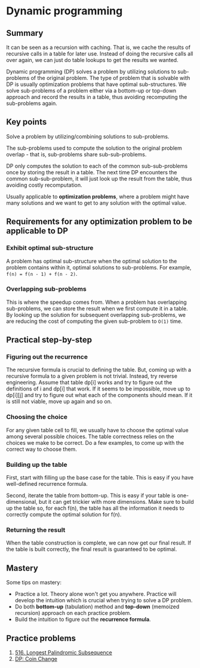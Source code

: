 # Dynamic programming
## Summary
It can be seen as a recursion with caching. That is, we cache the results of recursive calls in a
table for later use. Instead of doing the recursive calls all over again, we can just do table
lookups to get the results we wanted.

Dynamic programming (DP) solves a problem by utilizing solutions to sub-problems of the original
problem. The type of problem that is solvable with DP is usually optimization problems that have
optimal sub-structures. We solve sub-problems of a problem either via a bottom-up or top-down
approach and record the results in a table, thus avoiding recomputing the sub-problems again.

## Key points
Solve a problem by utilizing/combining solutions to sub-problems.

The sub-problems used to compute the solution to the original problem overlap - that is,
sub-problems share sub-sub-problems.

DP only computes the solution to each of the common sub-sub-problems once by storing the result in a
table. The next time DP encounters the common sub-sub-problem, it will just look up the result from
the table, thus avoiding costly recomputation.

Usually applicable to **optimization problems**, where a problem might have many solutions and we
want to get to any solution with the optimal value.

## Requirements for any optimization problem to be applicable to DP
### Exhibit optimal sub-structure
A problem has optimal sub-structure when the optimal solution to the problem contains within it,
optimal solutions to sub-problems. For example, `f(n) = f(n - 1) + f(n - 2)`.
### Overlapping sub-problems
This is where the speedup comes from. When a problem has overlapping sub-problems, we can store the
result when we first compute it in a table. By looking up the solution for subsequent overlapping
sub-problems, we are reducing the cost of computing the given sub-problem to `O(1)` time.

## Practical step-by-step
### Figuring out the recurrence
The recursive formula is crucial to defining the table. But, coming up with a recursive formula to a
given problem is not trivial. Instead, try reverse engineering. Assume that table dp[i] works and
try to figure out the definitions of i and dp[i] that work. If it seems to be impossible, move up to
dp[i][j] and try to figure out what each of the components should mean. If it is still not viable,
move up again and so on.

### Choosing the choice
For any given table cell to fill, we usually have to choose the optimal value among several possible
choices. The table correctness relies on the choices we make to be correct. Do a few examples, to
come up with the correct way to choose them.

### Building up the table
First, start with filling up the base case for the table. This is easy if you have well-defined
recurrence formula.

Second, iterate the table from bottom-up. This is easy if your table is one-dimensional, but it can
get trickier with more dimensions. Make sure to build up the table so, for each f(n), the table has
all the information it needs to correctly compute the optimal solution for f(n).

### Returning the result
When the table construction is complete, we can now get our final result. If the table is built
correctly, the final result is guaranteed to be optimal.

## Mastery
Some tips on mastery:
- Practice a lot. Theory alone won't get you anywhere. Practice will develop the intuition which is
crucial when trying to solve a DP problem.
- Do both **bottom-up** (tabulation) method and **top-down** (memoized recursion) approach on each
practice problem.
- Build the intuition to figure out the **recurrence formula**.

## Practice problems
1. [516. Longest Palindromic Subsequence](https://leetcode.com/problems/longest-palindromic-subsequence/description/)
2. [DP: Coin Change](https://www.hackerrank.com/challenges/ctci-coin-change/problem)
